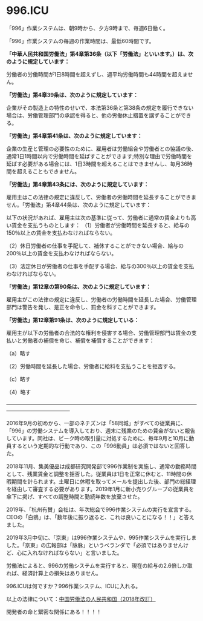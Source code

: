 996.ICU
===

「996」作業システムは、朝9時から、夕方9時まで、毎週6日働く。

「996」作業システムの毎週の作業時間は、最低60時間です。

**「中華人民共和国労働法」第4章第36条（以下「労働法」といいます。）は、次のように規定しています：**

労働者の労働時間が1日8時間を超えずし、週平均労働時間も44時間を超えません。

**「労働法」第4章39条は、次のように規定しています：**

企業がその製造上の特性のせいで、本法第36条と第38条の規定を履行できない場合は、労働管理部門の承認を得ると、他の労働休止措置を講ずることができる。

**「労働法」第4章第41条は、次のように規定しています：**

企業の生産と管理の必要性のために、雇用者は労働組合や労働者との協議の後、通常1日1時間以内で労働時間を延ばすことができます;特別な理由で労働時間を延ばす必要がある場合には、1日3時間を超えることはできませんし、毎月36時間を超えることもできません。

**「労働法」第4章第43条には、次のように規定しています：**

雇用主はこの法律の規定に違反して、労働者の労働時間を延長することができません。「労働法」第4章44条は、次のように規定しています：

以下の状況があれば、雇用主は次の基準に従って、労働者に通常の賃金よりも高い賃金を支払うものとします：
（1）労働者が労働時間を延長すると、給与の150％以上の賃金を支払わなければならない。

（2）休日労働者の仕事を手配して、補休することができない場合、給与の200％以上の賃金を支払わなければならない。

（3）法定休日が労働者の仕事を手配する場合、給与の300％以上の賃金を支払わなければならない。

**「労働法」第12章の第90条は、次のように規定しています：**

雇用主がこの法律の規定に違反し、労働者の労働時間を延長した場合、労働管理部門は警告を発し、是正を命令し、罰金を科すことができます。

**「労働法」第12章第91条は、次のように規定している：**

雇用主が以下の労働者の合法的な権利を侵害する場合、労働管理部門は賃金の支払いと労働者の補償を命じ、補償を補償することができます：

（a）略す

（2）労働時間を延長した場合、労働者に給料を支払うことを拒否する。

（c）略す

（4）略す

————————————————————————————————————————————————

2016年9月の初めから、一部のネチズンは「58同城」がすべての従業員に、「996」の労働システムを導入しており、週末に残業のための賃金がないと報告しています。同社は、ピーク時の取引量に対処するために、毎年9月と10月に動員するという定期的な行動であり、この「996動員」は必須ではないと回答した。

2018年11月、集美優品は成都研究開発部で996作業制を実施し、通常の勤務時間として、残業賃金と調整を拒否した。従業員は1日を正常に休むと、11時間の休暇期間を計られます。土曜日に休暇を取ってメールを提出した後、部門の総経理を経由して審査する必要があります。2019年1月に新小売りグループの従業員を傘下に掲げ、すべての調整時間と勤続年数を放棄させた。

2019年、「杭州有賛」会社は、年次総会で996作業システムの実行を宣言する。CEOの「白鴉」は、「数年後に振り返ると、これは良いことになる！！」と答えました。

2019年3月中旬に、「京東」は996作業システムや、995作業システムを実行しました。「京東」の広報部は「脉脉」というベランダで「必須ではありませんけど、心に入れなければならない」と言いました。

労働法によると、996の労働システムを実行すると、現在の給与の2.6倍しか取れば、経済計算上の損失はありません。

996.ICUは何ですか？996作業システム、ICUに入れる。

以上の法律について：[中国労働法の人民共和国（2018年改訂）](http://www.npc.gov.cn/npc/xinwen/2019-01/07/content_2070261.htm)

開発者の命と緊密な関係にある！！！！
